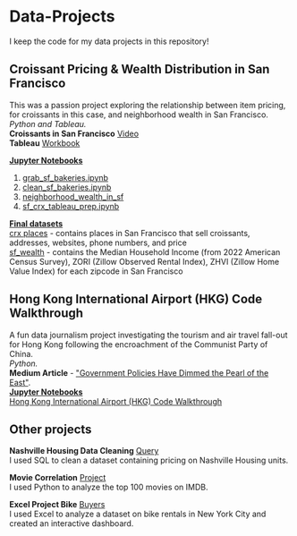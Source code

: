 # Data-Projects
I keep the code for my data projects in this repository!

## Croissant Pricing & Wealth Distribution in San Francisco   
This was a passion project exploring the relationship between item pricing, for croissants in this case, and neighborhood wealth in San Francisco.   
_Python and Tableau._   
**Croissants in San Francisco** [Video](https://youtu.be/zLRElMrBnSA)   
**Tableau** [Workbook](https://public.tableau.com/views/sf_croissant_project/homepage?:language=en-US&:sid=&:redirect=auth&:display_count=n&:origin=viz_share_link) 
   
   
<ins>**Jupyter Notebooks**</ins>      
1. [grab_sf_bakeries.ipynb](https://github.com/rebeccatruong7/Data-Projects/blob/main/grab_sf_bakeries.ipynb)   
2. [clean_sf_bakeries.ipynb](https://github.com/rebeccatruong7/Data-Projects/blob/main/clean_sf_bakeries.ipynb)   
3. [neighborhood_wealth_in_sf](https://github.com/rebeccatruong7/Data-Projects/blob/main/neighborhood_wealth_in_sf.ipynb)   
4. [sf_crx_tableau_prep.ipynb](https://github.com/rebeccatruong7/Data-Projects/blob/main/sf_crx_tableau_prep.ipynb)   


<ins>**Final datasets**</ins>    
[crx places](https://github.com/rebeccatruong7/Data-Projects/blob/main/crx_places.csv) - contains places in San Francisco that sell croissants, addresses, websites, phone numbers, and price   
[sf_wealth](https://github.com/rebeccatruong7/Data-Projects/blob/main/sf_wealth.csv) - contains the Median Household Income (from 2022 American Census Survey), ZORI (Zillow Observed Rental Index), ZHVI (Zillow Home Value Index) for each zipcode in San Francisco   

## Hong Kong International Airport (HKG) Code Walkthrough   
A fun data journalism project investigating the tourism and air travel fall-out for Hong Kong following the encroachment of the Communist Party of China.    
_Python._   
**Medium Article** - ["Government Policies Have Dimmed the Pearl of the East"](https://medium.com/@rebecca.truong).   
<ins>**Jupyter Notebooks**</ins>      
[Hong Kong International Airport (HKG) Code Walkthrough](https://github.com/rebeccatruong7/Data-Projects/blob/main/HKG%20Code%20Walkthrough.ipynb)   

## Other projects   
**Nashville Housing Data Cleaning** [Query](https://github.com/rebeccatruong7/Data-Projects/blob/main/Nashville%20Housing%20Data%20Cleaning%20Queries.sql)      
I used SQL to clean a dataset containing pricing on Nashville Housing units.

**Movie Correlation** [Project](https://github.com/rebeccatruong7/Data-Projects/blob/main/Movie%20Correlation%20Project.ipynb)   
I used Python to analyze the top 100 movies on IMDB. 

**Excel Project Bike** [Buyers](https://github.com/rebeccatruong7/Data-Projects/blob/main/excel_project_bike_buyers.xlsx)   
I used Excel to analyze a dataset on bike rentals in New York City and created an interactive dashboard. 


